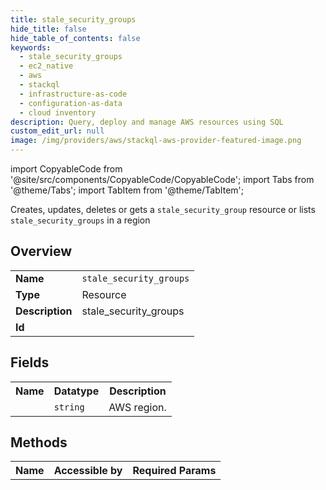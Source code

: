```yaml
---
title: stale_security_groups
hide_title: false
hide_table_of_contents: false
keywords:
  - stale_security_groups
  - ec2_native
  - aws
  - stackql
  - infrastructure-as-code
  - configuration-as-data
  - cloud inventory
description: Query, deploy and manage AWS resources using SQL
custom_edit_url: null
image: /img/providers/aws/stackql-aws-provider-featured-image.png
---
```


import CopyableCode from '@site/src/components/CopyableCode/CopyableCode';
import Tabs from '@theme/Tabs';
import TabItem from '@theme/TabItem';

Creates, updates, deletes or gets a <code>stale_security_group</code> resource or lists <code>stale_security_groups</code> in a region

## Overview
<table><tbody>
<tr><td><b>Name</b></td><td><code>stale_security_groups</code></td></tr>
<tr><td><b>Type</b></td><td>Resource</td></tr>
<tr><td><b>Description</b></td><td>stale_security_groups</td></tr>
<tr><td><b>Id</b></td><td><CopyableCode code="aws.ec2_native.stale_security_groups" /></td></tr>
</tbody></table>

## Fields
<table><tbody><tr><th>Name</th><th>Datatype</th><th>Description</th></tr><tr><td><CopyableCode code="region" /></td><td><code>string</code></td><td>AWS region.</td></tr>
</tbody></table>

## Methods

<table><tbody>
  <tr>
    <th>Name</th>
    <th>Accessible by</th>
    <th>Required Params</th>
  </tr>
</tbody></table>







